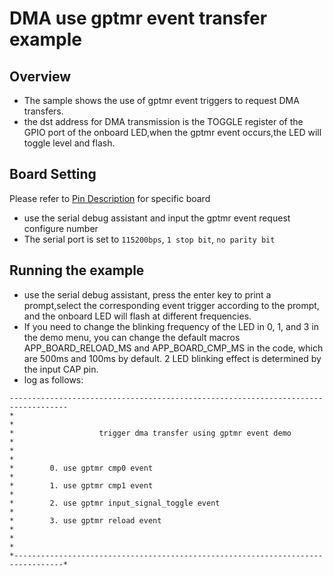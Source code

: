 # DMA use gptmr event transfer example

## Overview

- The sample shows the use of gptmr event triggers to request DMA transfers.
- the dst address for DMA transmission is the TOGGLE register of the GPIO port of the onboard LED,when the gptmr event occurs,the LED will toggle level and flash.



## Board Setting
Please refer to [Pin Description](lab_board_resource) for specific board
- use the serial debug assistant and input the gptmr event request configure number
- The serial port is set to ``115200bps``, ``1 stop bit``, ``no parity bit``


## Running the example

- use the serial debug assistant, press the enter key to print a prompt,select the corresponding event trigger according to the prompt, and the onboard LED will flash at different frequencies.
- If you need to change the blinking frequency of the LED in 0, 1, and 3 in the demo menu, you can change the default macros APP_BOARD_RELOAD_MS and APP_BOARD_CMP_MS in the code, which are 500ms and 100ms by default. 2 LED blinking effect is determined by the input CAP pin.
- log as follows:

```console
-----------------------------------------------------------------------------------
*                                                                                 *
*                   trigger dma transfer using gptmr event demo                   *
*                                                                                 *
*        0. use gptmr cmp0 event                                                  *
*        1. use gptmr cmp1 event                                                  *
*        2. use gptmr input_signal_toggle event                                   *
*        3. use gptmr reload event                                                *
*                                                                                 *
*---------------------------------------------------------------------------------*
```
